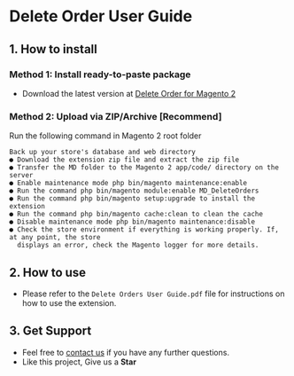 # Delete Order User Guide

## 1. How to install

### Method 1: Install ready-to-paste package

- Download the latest version at [Delete Order for Magento 2](https://commercemarketplace.adobe.com/md-module-delete-orders.html)

### Method 2: Upload via ZIP/Archive [Recommend]

Run the following command in Magento 2 root folder

```
Back up your store's database and web directory
● Download the extension zip file and extract the zip file
● Transfer the MD folder to the Magento 2 app/code/ directory on the server
● Enable maintenance mode php bin/magento maintenance:enable
● Run the command php bin/magento module:enable MD_DeleteOrders
● Run the command php bin/magento setup:upgrade to install the extension
● Run the command php bin/magento cache:clean to clean the cache
● Disable maintenance mode php bin/magento maintenance:disable
● Check the store environment if everything is working properly. If, at any point, the store
  displays an error, check the Magento logger for more details.
```

## 2. How to use

- Please refer to the `Delete Orders User Guide.pdf` file for instructions on how to use the extension.

## 3. Get Support

- Feel free to [contact us](mailto:mufaddaldhansurawala@gmail.com) if you have any further questions.
- Like this project, Give us a **Star**
